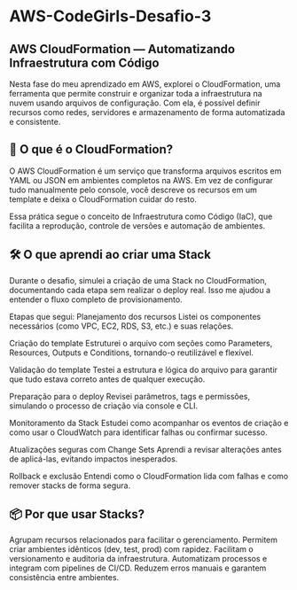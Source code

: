 # AWS-CodeGirls-Desafio-3

## AWS CloudFormation — Automatizando Infraestrutura com Código
Nesta fase do meu aprendizado em AWS, explorei o CloudFormation, uma ferramenta que permite construir e organizar toda a infraestrutura na nuvem usando arquivos de configuração. Com ela, é possível definir recursos como redes, servidores e armazenamento de forma automatizada e consistente.

## 🧠 O que é o CloudFormation?
O AWS CloudFormation é um serviço que transforma arquivos escritos em YAML ou JSON em ambientes completos na AWS. Em vez de configurar tudo manualmente pelo console, você descreve os recursos em um template e deixa o CloudFormation cuidar do resto.

Essa prática segue o conceito de Infraestrutura como Código (IaC), que facilita a reprodução, controle de versões e automação de ambientes.

## 🛠️ O que aprendi ao criar uma Stack
Durante o desafio, simulei a criação de uma Stack no CloudFormation, documentando cada etapa sem realizar o deploy real. Isso me ajudou a entender o fluxo completo de provisionamento.

Etapas que segui:
Planejamento dos recursos
Listei os componentes necessários (como VPC, EC2, RDS, S3, etc.) e suas relações.

Criação do template
Estruturei o arquivo com seções como Parameters, Resources, Outputs e Conditions, tornando-o reutilizável e flexível.

Validação do template
Testei a estrutura e lógica do arquivo para garantir que tudo estava correto antes de qualquer execução.

Preparação para o deploy
Revisei parâmetros, tags e permissões, simulando o processo de criação via console e CLI.

Monitoramento da Stack
Estudei como acompanhar os eventos de criação e como usar o CloudWatch para identificar falhas ou confirmar sucesso.

Atualizações seguras com Change Sets
Aprendi a revisar alterações antes de aplicá-las, evitando impactos inesperados.

Rollback e exclusão
Entendi como o CloudFormation lida com falhas e como remover stacks de forma segura.

## 📦 Por que usar Stacks?
Agrupam recursos relacionados para facilitar o gerenciamento.
Permitem criar ambientes idênticos (dev, test, prod) com rapidez.
Facilitam o versionamento e auditoria da infraestrutura.
Automatizam processos e integram com pipelines de CI/CD.
Reduzem erros manuais e garantem consistência entre ambientes.
